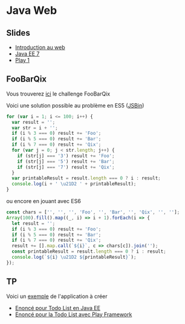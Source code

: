 # Java Web

## Slides

* [Introduction au web](./slides/intro-web.pdf)
* [Java EE 7](./slides/JavaEE7.pdf)
* [Play 1](./slides/play1.pdf)

## FooBarQix

Vous trouverez [ici](http://mathieuancelin.github.io/poitiers-2016/foobarqix.html) le challenge FooBarQix

Voici une solution possible au problème en ES5 ([JSBin](https://jsbin.com/vacoticuge/edit?html,js,console,output))

```javascript
for (var i = 1; i <= 100; i++) {
  var result = '';
  var str = i + '';
  if (i % 3 === 0) result += 'Foo';
  if (i % 5 === 0) result += 'Bar';
  if (i % 7 === 0) result += 'Qix';
  for (var j = 0; j < str.length; j++) {  
    if (str[j] === '3') result += 'Foo';
    if (str[j] === '5') result += 'Bar';
    if (str[j] === '7') result += 'Qix';
  }
  var printableResult = result.length === 0 ? i : result;
  console.log(i + ' \u21D2 ' + printableResult);
}
```

ou encore en jouant avec ES6

```javascript
const chars = ['', '', '', 'Foo', '', 'Bar', '', 'Qix', '', ''];
Array(100).fill().map((_, i) => i + 1).forEach(i => {
  let result = '';
  if (i % 3 === 0) result += 'Foo';
  if (i % 5 === 0) result += 'Bar';
  if (i % 7 === 0) result += 'Qix';
  result += [].map.call(`${i}`, c => chars[c]).join('');
  const printableResult = result.length === 0 ? i : result;
  console.log(`${i} \u21D2 ${printableResult}`);
});
```

## TP

Voici un [exemple](./todo-template.html) de l'application à créer

* [Enoncé pour Todo List en Java EE](./tp/todo-javaee7.html)
* [Enoncé pour la Todo List avec Play Framework](./tp/todo-play1.html)
